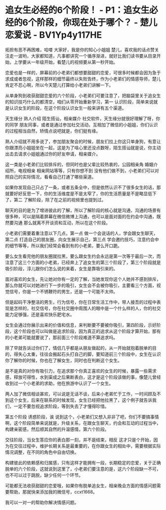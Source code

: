 # 追女生必经的6个阶段！ - P1：追女生必经的6个阶段，你现在处于哪个？ - 楚儿恋爱说 - BV1Yp4y117HE

拓担有恶不再困难，哈喽 大家好，我是你的知心小姐姐 楚儿，喜欢我的话点赞关注走一波哟，大家都知道，凡事都讲究一个循序渐进，就好比我们读书要从目录开始，上学要从一年级开始，看楚儿的视频要从第一秒开始。

恋爱也是一样的，屏幕前的小老弟们都想要甜甜的恋爱，可很多时候都会因为急于求成或者忽视，这样那样的细节最终以失败告终，作为小老弟们的情感导师，楚儿肯定不忍心啊，所以今天楚儿打算给小老弟们讲解一下。

从单身狗到收获甜甜恋爱的六个阶段，小老弟们可要注意了，把脑袋里关于追女生的知识技巧什么的都清空，咱们从零开始重新学习，第一 认识阶段，简单来说就是认识女生的阶段，在这个阶段认识女生一般来讲有五个渠道。

天生缘分 熟人介绍 陌生搭讪，相亲媒介 社交软件，天生缘分就很好理解了呀，你的同学 朋友同事，或者是通过参加社交活动，互相加了微信的小姐姐，你们认识的过程相当自然，矫情点说吧就是，你们挺有缘。

熟人介绍就不用多说了，参加朋友聚会的时候，朋友们拉上你这只单身狗，有意让你跟漂亮小姐姐坐在一起，这是为了啥心里还没点数呀，陌生搭讪就是说，你主动出击去请求小姐姐通过你的好友申请，相亲媒介。

这一类是小老弟们比较排斥的，但同时也是父辈比较热衷的，公园相亲角 婚姻介绍所，电视相亲 相亲网站等等，只有你想不到 没有他们做不到，小老弟们可以对照自己的实际情况，看看自己打通了哪些渠道。

如果你发现自己只占了一条，或者五条全中，但是依然认识不了很多女生的话，那就要好好反思一下，你的生活维度是不是太窄了，你的生活质量是不是略显低下了，第二 了解阶段，除了在之前的视频里也提到过。

聊天的目的是为了增进彼此的了解，所以了解阶段的核心就是沟通，沟通的场景有很多种，可以是隔着屏幕在微信微博上沟通，也可以是面对面的在约会中沟通，既然要沟通 那么就离不开谈资和互动，所以在这个阶段。

小老弟们需要着重注意以下几点，第一点 做一个会说话的人，学会跟女生聊天，第二点 打造自己的朋友圈，向女生展示自己，第三点 学会邀约技巧，注意约会中的细节等等，所以我们经常会看到有的小老弟，要么开口跪。

要么女生看完他的朋友圈就拉黑，要么跟女生约会永远是第一次等于最后一次，而注意了这三个方面的小老弟，已经奔上了追女生的第三个阶段了，第三个阶段就是吸引阶段，淳儿跟你们怎么说的来着，女生是靠吸引来的。

面对喜欢的女生，先让她对你有一定的了解，当她发现你这个人她并不感到排斥，那么你就可以对她进行下一步的吸引，女生会不会被你吸引，主要看三个方面，视觉信号，你是一个不锈鞭符的男生，还是一个可能不太帅。

但是起码干净整洁的男生，行为信号，你在日常生活工作中，带人接吾的过程中表现是怎样的，社交信号，你在社交圈中周围人的眼中是一个什么样的人，你的社交能力足够强，还是喜欢快乐肥宅水。

女生会通过你展示出来的价值和信息，来判断要不要被你吸引，第四阶段，示好阶段，这个阶段也可以叫做是追求阶段，因为真正的追求从这个阶段才算开始，那有的小老弟可能就要说了，那前面三个阶段难道不算追求吗。

除了早就告诉过你们了，情侣几乎都是从朋友做起的，从一开始就抱着脱单的目的，得失心太重，往往会搬起石头打自己的脚，要知道前三个阶段中，女生在认识你了解你的时候，你也在了解女生，同时也在判断这个女生。

是不是真的对你有吸引力，在追求那个你真正喜欢的女生的时候，暴露一些需求感，释放可得性，水到渠成之后果断表白，这才是这个阶段该做的事，像楚儿曾经收到过一个小老弟的求助，他在旅游中认识了一个女生。

两人加了微信相谈甚欢，可以说是无话不谈，后来小老弟忙于工作，一时间顾及不到这个女生，后来在联系的时候发现，女生已经把他拉黑了，这个例子就告诉我们，一定不要忽视追求阶段，等到失去了才懂得珍惜。

第五个阶段 诱惑阶段，诶 说到这个，小老弟们又想入非非了吧，你们不要搞事情啊，这个阶段简单来说就是，升级关系，在跟女生聊天，约会和互动的过程当中，构建亲密感，然后顺其自然的升温感情，第六个阶段。

交往阶段，当女生答应你的表白那一刻，并不是结束，相反 这才只是个开始，因为在交往过程中，维护长期关系是最重要的，在你跟女生的相处中，需要根据实际情况调整，在不同的角色中自由切换。

构建彼此的依赖感和归属感，只有这样才能拥有一段，长期稳定的恋爱，关于正确脱单的六个阶段，这就说到这里了，小老弟们要注意的是，这六个阶段缺一不可，也不可以过于跳脱，缺少任何一个环节。

可能都无法收获甜甜的恋爱哦，如果你有脱单追女生，相亲晚会方面的情感问题需要帮助，那就快来添加我的微信号，ccxt1668。

我可以一对一的帮助你解决情感问题。